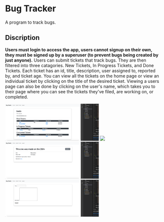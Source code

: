 # Bug Tracker

A program to track bugs.

## Discription

**Users must login to access the app, users cannot signup on their own, they must be signed up by a superuser (to prevent bugs being created by just anyone).** Users can submit tickets that track bugs. They are then filtered into three catagories. New Tickets, In Progress Tickets, and Done Tickets. Each ticket has an id, title, description, user assigned to, reported by, and ticket age. You can view all the tickets on the home page or view an individual ticket by clicking on the title of the desired ticket. Viewing a users page can also be done by clicking on the user's name, which takes you to their page where you can see the tickets they've filed, are working on, or completed.

<img height="120" src="imgs/Screen Shot 2020-09-24 at 4.14.54 PM.png" />
<img height="120" src="img/Screen Shot 2020-09-24 at 4.14.28 PM.png" />
<img height="120" src="imgs/Screen Shot 2020-09-24 at 4.14.42 PM.png" />
<img height="120" src="imgs/Screen Shot 2020-09-24 at 4.14.36 PM.png" />
